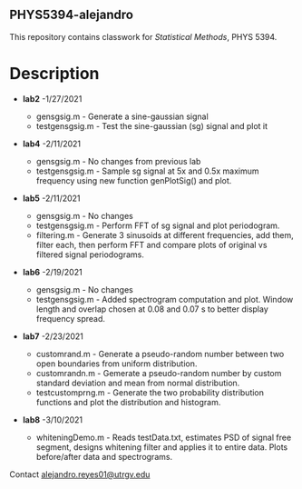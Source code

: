 ## PHYS5394-alejandro

This repository contains classwork for *Statistical Methods*, PHYS 5394.

# Description

* **lab2** -1/27/2021
  - gensgsig.m     - Generate a sine-gaussian signal
  - testgensgsig.m - Test the sine-gaussian (sg) signal and plot it

* **lab4** -2/11/2021
  - gensgsig.m     - No changes from previous lab
  - testgensgsig.m - Sample sg signal at 5x and 0.5x maximum frequency using new function genPlotSig() and plot.

* **lab5** -2/11/2021
  - gensgsig.m     - No changes
  - testgensgsig.m - Perform FFT of sg signal and plot periodogram.
  - filtering.m    - Generate 3 sinusoids at different frequencies, add them, filter each, then perform FFT and compare plots of original vs filtered signal periodograms.

* **lab6** -2/19/2021
  - gensgsig.m     - No changes
  - testgensgsig.m - Added spectrogram computation and plot. Window length and overlap chosen at 0.08 and 0.07 s to better display frequency spread.

* **lab7** -2/23/2021
  - customrand.m     - Generate a pseudo-random number between two open boundaries from uniform distribution.
  - customrandn.m    - Gemerate a pseudo-random number by custom standard deviation and mean from normal distribution.
  - testcustomprng.m - Generate the two probability distribution functions and plot the distribution and histogram.

* **lab8** -3/10/2021
  - whiteningDemo.m  - Reads testData.txt, estimates PSD of signal free segment, designs whitening filter and applies it to entire data. Plots before/after data and spectrograms.

Contact alejandro.reyes01@utrgv.edu

